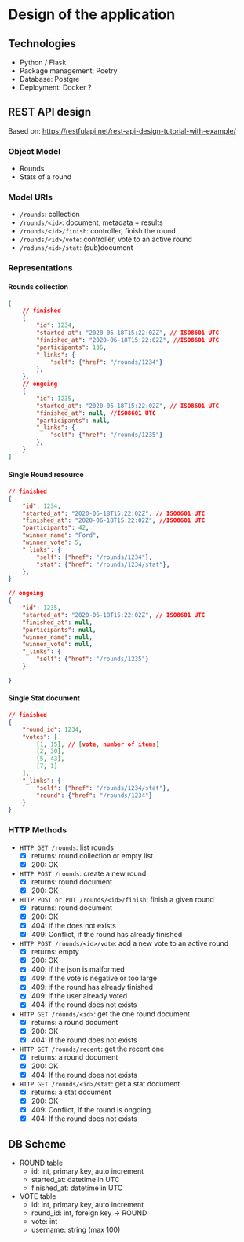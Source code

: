 # Design of the application

## Technologies

- Python / Flask
- Package management: Poetry
- Database: Postgre
- Deployment: Docker ?

## REST API design

Based on: https://restfulapi.net/rest-api-design-tutorial-with-example/

### Object Model

- Rounds
- Stats of a round

### Model URIs

- `/rounds`: collection
- `/rounds/<id>`: document, metadata + results
- `/rounds/<id>/finish`: controller, finish the round
- `/rounds/<id>/vote`: controller, vote to an active round
- `/roduns/<id>/stat`: (sub)document

### Representations

#### Rounds collection

```json
[
    // finished
    {
        "id": 1234,
        "started_at": "2020-06-18T15:22:02Z", // ISO8601 UTC
        "finished_at": "2020-06-18T15:22:02Z", //ISO8601 UTC
        "participants": 136,
        "_links": {
            "self": {"href": "/rounds/1234"}
        },
    },
    // ongoing
    {
        "id": 1235,
        "started_at": "2020-06-18T15:22:02Z", // ISO8601 UTC
        "finished_at": null, //ISO8601 UTC
        "participants": null,
        "_links": {
            "self": {"href": "/rounds/1235"}
        },
    }
]
```

#### Single Round resource

```json
// finished
{
    "id": 1234,
    "started_at": "2020-06-18T15:22:02Z", // ISO8601 UTC
    "finished_at": "2020-06-18T15:22:02Z", //ISO8601 UTC
    "participants": 42,
    "winner_name": "Ford",
    "winner_vote": 5,
    "_links": {
        "self": {"href": "/rounds/1234"},
        "stat": {"href": "/rounds/1234/stat"},
    },
}
```

```json
// ongoing
{
    "id": 1235,
    "started_at": "2020-06-18T15:22:02Z", // ISO8601 UTC
    "finished_at": null,
    "participants": null,
    "winner_name": null,
    "winner_vote": null,
    "_links": {
        "self": {"href": "/rounds/1235"}
    }

}
```

#### Single Stat document

```json
// finished 
{
    "round_id": 1234,
    "votes": [
        [1, 15], // [vote, number of items]
        [2, 30],
        [5, 43],
        [7, 1]
    ],
    "_links": {
        "self": {"href": "/rounds/1234/stat"},
        "round": {"href": "/rounds/1234"}
    }
}
```

### HTTP Methods

- `HTTP GET /rounds`: list rounds
  - [x] returns: round collection or empty list
  - [x] 200: OK
- `HTTP POST /rounds`: create a new round
  - [x] returns: round document
  - [x] 200: OK
- `HTTP POST or PUT /rounds/<id>/finish`: finish a given round
  - [x] returns: round document
  - [x] 200: OK
  - [x] 404: if the <id> does not exists
  - [x] 409: Conflict, if the round has already finished
- `HTTP POST /rounds/<id>/vote`: add a new vote to an active round
  - [x] returns: empty
  - [x] 200: OK
  - [x] 400: if the json is malformed
  - [x] 409: if the vote is negative or too large
  - [x] 409: if the round has already finished
  - [x] 409: if the user already voted
  - [x] 404: if the round does not exists
- `HTTP GET /rounds/<id>`: get the one round document
  - [x] returns: a round document
  - [x] 200: OK
  - [x] 404: If the round does not exists
- `HTTP GET /rounds/recent`: get the recent one
  - [x] returns: a round document
  - [x] 200: OK
  - [x] 404: If the round does not exists
- `HTTP GET /rounds/<id>/stat`: get a stat document
  - [x] returns: a stat document
  - [x] 200: OK
  - [x] 409: Conflict, If the round is ongoing.
  - [x] 404: If the round does not exists

## DB Scheme

- ROUND table
  - id: int, primary key, auto increment
  - started_at: datetime in UTC
  - finished_at: datetime in UTC
- VOTE table
  - id: int, primary key, auto increment
  - round_id: int, foreign key -> ROUND
  - vote: int
  - username: string (max 100)
